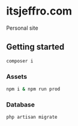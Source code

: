 # itsjeffro.com

Personal site

## Getting started

```bash
composer i
```

### Assets

```bash
npm i & npm run prod
```

### Database

```bash
php artisan migrate
```